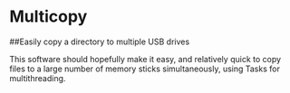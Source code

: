 # Multicopy
##Easily copy a directory to multiple USB drives

This software should hopefully make it easy, and relatively quick to copy files to a large number of memory sticks simultaneously, using Tasks for multithreading.
